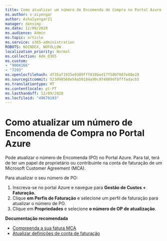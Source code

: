 ```yaml
---
title: Como atualizar um número de Encomenda de Compra no Portal Azure
ms.author: v-aiyengar
author: AshaIyengar21
manager: dansimp
ms.date: 12/09/2020
ms.audience: Admin
ms.topic: article
ms.service: o365-administration
ROBOTS: NOINDEX, NOFOLLOW
localization_priority: Normal
ms.collection: Adm_O365
ms.custom:
- "9004166"
- "7293"
ms.openlocfilehash: df35af1925e9389fff810bed17f580f087e88e20
ms.sourcegitcommit: 523098560e54a50184a99c974809dfbfffadacb5
ms.translationtype: MT
ms.contentlocale: pt-PT
ms.lasthandoff: 12/09/2020
ms.locfileid: "49679193"
---
```

# <a name="how-to-update-an-purchase-order-number-in-azure-portal"></a>Como atualizar um número de Encomenda de Compra no Portal Azure

Pode atualizar o número de Encomenda (PO) no Portal Azure. Para tal, terá de ter um papel de proprietário ou contribuinte na conta de faturação de um Microsoft Customer Agreement (MCA). 

Para atualizar o seu número de PO:
1. Inscreva-se no portal Azure e navegue para **Gestão de Custos + Faturação.**
1. Clique **em Perfis de Faturação** e selecione um perfil de faturação para atualizar o número de PO.
1. Clique em **Propriedades** e selecione **o número de OP de atualização**. 

**Documentação recomendada**

- [Compreenda a sua fatura MCA](https://docs.microsoft.com/azure/cost-management-billing/understand/mca-understand-your-invoice)
- [Atualizar definições de conta de faturação](https://docs.microsoft.com/microsoft-store/update-microsoft-store-for-business-account-settings)  
